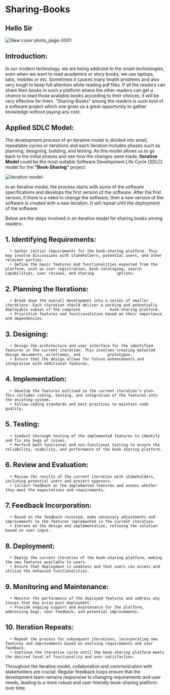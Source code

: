 # Sharing-Books
## Hello Sir
![New cover photo_page-0001](https://github.com/SweetysimA/Sharing-Books/assets/154395785/965bb1a1-9440-4269-a0b1-3a43fb9e5b00)

## Introduction:
In our modern technology, we are being addicted to the smart technologies, even when we want to read academics or story books, we use laptops, tabs, mobiles or etc. Sometimes it causes many health problems and also very tough to keep full attention while reading pdf files. If all the readers can share their books in such a platform where the other readers can get a chance to read those available books according to their choices, it will be very effective for them.
"Sharing-Books" among the readers is such kind of a software project which one gives us a great opportunity to gather knowledge without paying any cost.

## Applied SDLC Model:
The development process of an iterative model is divided into small, repeatable cycles or iterations and each iteration includes phases such as planning, designing, building, and testing. As this model allows us to go back to the initial phases and see how the changes were made, <strong>Iterative Model</strong> could be the most suitable Software Development Life Cycle (SDLC) model for the <strong>"Book-Sharing"</strong> project. 

   ![iterative-model-](https://github.com/SweetysimA/Sharing-Books/assets/154395785/c5e42806-8017-415b-96b4-e4f5bbd91a75)


In an iterative model, the process starts with some of the software specifications and develops the first version of the software. After the first version, if there is a need to change the software, then a new version of the software is created with a new iteration. It will repeat until the deployment of the software.

Below are the steps involved in an iterative model for sharing books among readers-


## 1.	Identifying Requirements:
      •	Gather initial requirements for the book-sharing platform. This may involve discussions with stakeholders, potential users, and other relevant parties.
      •	Define the basic features and functionalities expected from the platform, such as user registration, book cataloging, search capabilities, user reviews, and sharing          options.
      
## 2.	Planning the Iterations:
      •	Break down the overall development into a series of smaller iterations. Each iteration should deliver a working and potentially deployable subset of the complete             book-sharing platform.
      •	Prioritize features and functionalities based on their importance and dependencies.

## 3.	Designing:
      •	Design the architecture and user interface for the identified features in the current iteration. This involves creating detailed design documents, wireframes, and            prototypes.
      •	Ensure that the design allows for future enhancements and integration with additional features.
      
## 4.	Implementation:
      •	Develop the features outlined in the current iteration's plan. This includes coding, testing, and integration of the features into the existing system.
      •	Follow coding standards and best practices to maintain code quality.

## 5.	Testing:
      •	Conduct thorough testing of the implemented features to identify and fix any bugs or issues.
      •	Perform both functional and non-functional testing to ensure the reliability, usability, and performance of the book-sharing platform.

## 6.	Review and Evaluation:
      •	Review the results of the current iteration with stakeholders, including potential users and project sponsors.
      •	Collect feedback on the implemented features and assess whether they meet the expectations and requirements.

## 7.	Feedback Incorporation:
      •	Based on the feedback received, make necessary adjustments and improvements to the features implemented in the current iteration.
      •	Iterate on the design and implementation, refining the solution based on user input.

## 8.	Deployment:
      •	Deploy the current iteration of the book-sharing platform, making the new features available to users.
      •	Ensure that deployment is seamless and that users can access and utilize the enhanced functionalities.

## 9.	Monitoring and Maintenance:
      •	Monitor the performance of the deployed features and address any issues that may arise post-deployment.
      •	Provide ongoing support and maintenance for the platform, addressing bugs, user feedback, and potential improvements.

## 10.	Iteration Repeats:
      •	Repeat the process for subsequent iterations, incorporating new features and improvements based on evolving requirements and user feedback.
      •	Continue the iterative cycle until the book-sharing platform meets the desired level of functionality and user satisfaction.

Throughout the iterative model, collaboration and communication with stakeholders are crucial. Regular feedback loops ensure that the development team remains responsive to changing requirements and user needs, leading to a more robust and user-friendly book-sharing platform over time.




